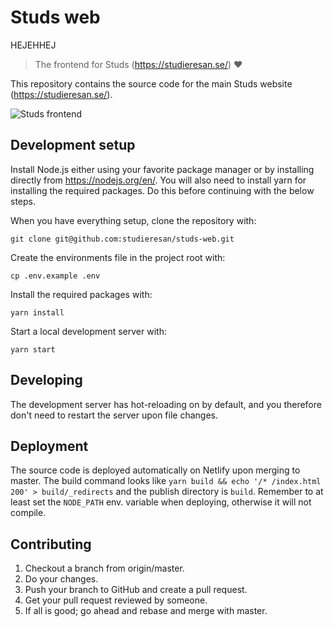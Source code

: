 # Studs web

HEJEHHEJ

> The frontend for Studs (https://studieresan.se/) :hearts:

This repository contains the source code for the main Studs website
(https://studieresan.se/).

![Studs frontend](docs/static/studs-web.png)

## Development setup

Install Node.js either using your favorite package manager or by installing
directly from https://nodejs.org/en/. You will also need to install yarn
for installing the required packages. Do this before continuing with the
below steps.

When you have everything setup, clone the repository with:

```
git clone git@github.com:studieresan/studs-web.git
```

Create the environments file in the project root with:

```
cp .env.example .env
```

Install the required packages with:

```
yarn install
```

Start a local development server with:

```
yarn start
```

## Developing

The development server has hot-reloading on by default, and you therefore don't
need to restart the server upon file changes.

## Deployment

The source code is deployed automatically on Netlify upon merging to master. The build command looks like `yarn build && echo '/* /index.html 200' > build/_redirects` and the publish directory is `build`. Remember to at least set the `NODE_PATH` env. variable when deploying, otherwise it will not compile.

## Contributing

1. Checkout a branch from origin/master.
2. Do your changes.
3. Push your branch to GitHub and create a pull request.
4. Get your pull request reviewed by someone.
5. If all is good; go ahead and rebase and merge with master.

